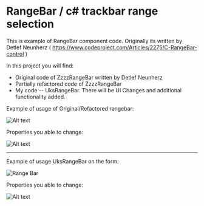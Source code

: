 # RangeBar / c# trackbar range selection 

This is example of RangeBar component code. Originally its written by Detlef Neunherz (  https://www.codeproject.com/Articles/2275/C-RangeBar-control )

In this project you will find: 
* Original code of ZzzzRangeBar written by Detlef Neunherz
* Partially refactored code of ZzzzRangeBar
* My code -- UksRangeBar. There will be UI Changes and additional functionality added.

Example of usage of Original/Refactored rangebar:

![Alt text](http://image.prntscr.com/image/a700f3fe6869453993aaaee9674ca90e.png "c# trackbar range selection")

Properties you able to change:

![Alt text](http://image.prntscr.com/image/27bce947beae4ae28d5a22c39d10df97.png "c# trackbar range selection")

______________________________________________

Example of usage UksRangeBar on the form:

![Range Bar](http://image.prntscr.com/image/aa20944ebb124dc3b103f5c3755cdb22.png "c# trackbar range selection")

Properties you able to change:

![Alt text](http://image.prntscr.com/image/27bce947beae4ae28d5a22c39d10df97.png "c# trackbar range selection")
